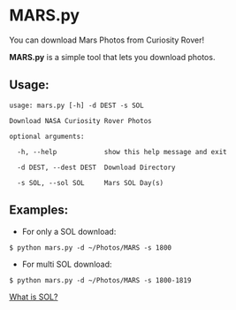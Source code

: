 MARS.py
=======

You can download Mars Photos from Curiosity Rover! 

**MARS.py** is a simple tool that lets you download photos.

Usage:
-----

``usage: mars.py [-h] -d DEST -s SOL``

``Download NASA Curiosity Rover Photos``

``optional arguments:``

``  -h, --help            show this help message and exit``

``  -d DEST, --dest DEST  Download Directory``
  
``  -s SOL, --sol SOL     Mars SOL Day(s)``

Examples:
--------
* For only a SOL download:
```shell script
$ python mars.py -d ~/Photos/MARS -s 1800
```
* For multi SOL download:
```shell script
$ python mars.py -d ~/Photos/MARS -s 1800-1819
```
 
[What is SOL?](https://www.giss.nasa.gov/tools/mars24/help/notes.html)